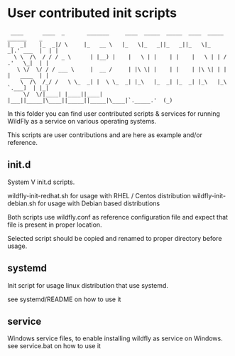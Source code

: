 User contributed init scripts
=============================

```
 ____      ____  _       _______     ____  _____  _____  ____  _____   ______    _  
|_  _|    |_  _|/ \     |_   __ \   |_   \|_   _||_   _||_   \|_   _|.' ___  |  | | 
  \ \  /\  / / / _ \      | |__) |    |   \ | |    | |    |   \ | | / .'   \_|  | | 
   \ \/  \/ / / ___ \     |  __ /     | |\ \| |    | |    | |\ \| | | |   ____  | | 
    \  /\  /_/ /   \ \_  _| |  \ \_  _| |_\   |_  _| |_  _| |_\   |_\ `.___]  | |_| 
     \/  \/|____| |____||____| |___||_____|\____||_____||_____|\____|`._____.'  (_) 

```

In this folder you can find user contributed scripts & services for running WildFly as a service on various operating
systems.

This scripts are user contributions and are here as example and/or reference.

init.d
-------------------

System V init.d scripts.

wildfly-init-redhat.sh for usage with RHEL / Centos distribution wildfly-init-debian.sh for usage with Debian based
distributions

Both scripts use wildfly.conf as reference configuration file and expect that file is present in proper location.

Selected script should be copied and renamed to proper directory before usage.


systemd
------------------------------------------
Init script for usage linux distribution that use systemd.

see systemd/README on how to use it


service
-------

Windows service files, to enable installing wildfly as service on Windows. see service.bat on how to use it